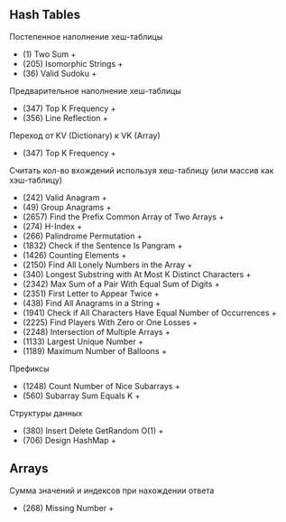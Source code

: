## Hash Tables

Постепенное наполнение хеш-таблицы
- (1) Two Sum +
- (205) Isomorphic Strings +
- (36) Valid Sudoku +

Предварительное наполнение хеш-таблицы
- (347) Top K Frequency +
- (356) Line Reflection +

Переход от KV (Dictionary) к VK (Array)
- (347) Top K Frequency +

Считать кол-во вхождений используя хеш-таблицу (или массив как хэш-таблицу)
- (242) Valid Anagram +
- (49) Group Anagrams +
- (2657) Find the Prefix Common Array of Two Arrays +
- (274) H-Index +
- (266) Palindrome Permutation +
- (1832) Check if the Sentence Is Pangram +
- (1426) Counting Elements +
- (2150) Find All Lonely Numbers in the Array +
- (340) Longest Substring with At Most K Distinct Characters +
- (2342) Max Sum of a Pair With Equal Sum of Digits +
- (2351) First Letter to Appear Twice +
- (438) Find All Anagrams in a String +
- (1941) Check if All Characters Have Equal Number of Occurrences +
- (2225) Find Players With Zero or One Losses +
- (2248) Intersection of Multiple Arrays +
- (1133) Largest Unique Number +
- (1189) Maximum Number of Balloons +

Префиксы
- (1248) Count Number of Nice Subarrays +
- (560) Subarray Sum Equals K +

Структуры данных
- (380) Insert Delete GetRandom O(1) +
- (706) Design HashMap +

## Arrays

Сумма значений и индексов при нахождении ответа
- (268) Missing Number +
